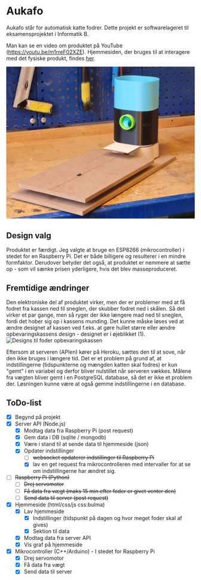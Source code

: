 # Aukafo
Aukafo står for automatisk katte fodrer. Dette projekt er softwarelageret til eksamensprojektet i Informatik B.

Man kan se en video om produktet på YouTube (https://youtu.be/m1rreF02XZE). Hjemmesiden, der bruges til at interagere med det fysiske produkt, findes [her](https://nikolajk-htx.github.io/automatisk-katte-fodrer/website/).

![Billede af Aukafo](https://github.com/NikolajK-HTX/automatisk-katte-fodrer/blob/8c5f30031cff13d0d9858d51c921911a726a3ff3/Billede%20af%20Aukafo.jpg)

## Design valg
Produktet er færdigt. Jeg valgte at bruge en ESP8266 (mikrocontroller) i stedet for en Raspberry Pi. Det er både billigere og resulterer i en mindre formfaktor. Derudover betyder det også, at produktet er nemmere at sætte op - som vil sænke prisen yderligere, hvis det blev masseproduceret. 

## Fremtidige ændringer
Den elektroniske del af produktet virker, men der er problemer med at få fodret fra kassen ned til sneglen, der skubber fodret ned i skålen. Så det virker et par gange, men så ryger der ikke længere mad ned til sneglen, fordi det hober sig op i kassens munding. Det kunne måske løses ved at ændre designet af kassen ved f.eks. at gøre hullet større eller ændre opbevaringskassens design - designet er i øjeblikket (1). 
![Designs til foder opbevaringskassen](https://i.imgur.com/jBxNWDN.png)

Eftersom at serveren (APIen) kører på Heroku, sættes den til at sove, når den ikke bruges i længere tid. Det er et problem på grund af, at indstillingerne (tidspunkterne og mængden katten skal fodres) er kun "gemt" i en variabel og derfor bliver nulstillet når serveren vækkes. Målene fra vægten bliver gemt i en PostgreSQL database, så det er ikke et problem der. Løsningen kunne være at også gemme indstillingerne i en database.

## ToDo-list
- [x] Begynd på projekt
- [x] Server API (Node.js)
  - [x] Modtag data fra Raspberry Pi (post request)
  - [x] Gem data i DB (sqlite / mongodb)
  - [x] Være i stand  til at sende data til hjemmeside (json)
  - [x] Opdater indstillinger
    - [ ] ~~websocket opdaterer indstillinger til Raspberry Pi~~
    - [x] lav en get request fra mikrocontrolleren med intervaller for at se om indstillingerne har ændret sig.
- [ ] ~~Raspberry Pi (Python)~~
  - [ ] ~~Drej servomotor~~
  - [ ] ~~Få data fra vægt (maks 15 min efter foder er givet venter den)~~
  - [ ] ~~Send data til server (post request)~~
- [x] Hjemmeside (html/css/js css:bulma)
  - [x] Lav hjemmeside
    - [x] Indstillinger (tidspunkt på dagen og hvor meget foder skal af gives)
    - [x] Sektion til data
  - [x] Modtag data fra server API
  - [x] Vis graf på hjemmeside
- [x] Mikrocontroller (C++/Arduino) - I stedet for Raspberry Pi
  - [x] Drej servomotor
  - [x] Få data fra vægt
  - [x] Send data til server
